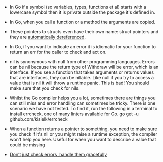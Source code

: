 * In Go if a symbol (so variables, types, functions et al) starts with a lowercase symbol then it is private outside the package it's defined in.

* In Go, when you call a function or a method the arguments are copied.

* These pointers to structs even have their own name: struct pointers and they are [automatically dereferenced](https://golang.org/ref/spec#Method_values).

* In Go, if you want to indicate an error it is idiomatic for your function to return an err for the caller to check and act on.

* nil is synonymous with null from other programming languages. Errors can be nil because the return type of Withdraw will be error, which is an interface. If you see a function that takes arguments or returns values that are interfaces, they can be nillable.
Like null if you try to access a value that is nil it will throw a runtime panic. This is bad! You should make sure that you check for nils.

* Whilst the Go compiler helps you a lot, sometimes there are things you can still miss and error handling can sometimes be tricky. There is one scenario we have not tested. To find it, run the following in a terminal to install errcheck, one of many linters available for Go. go get -u github.com/kisielk/errcheck

* When a function returns a pointer to something, you need to make sure you check if it's nil or you might raise a runtime exception, the compiler won't help you here. Useful for when you want to describe a value that could be missing

* [Don’t just check errors, handle them gracefully](https://dave.cheney.net/2016/04/27/dont-just-check-errors-handle-them-gracefully)
